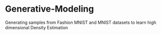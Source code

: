 # Generative-Modeling

Generating samples from Fashion MNIST and MNIST datasets to learn high dimensional Density Estimation
